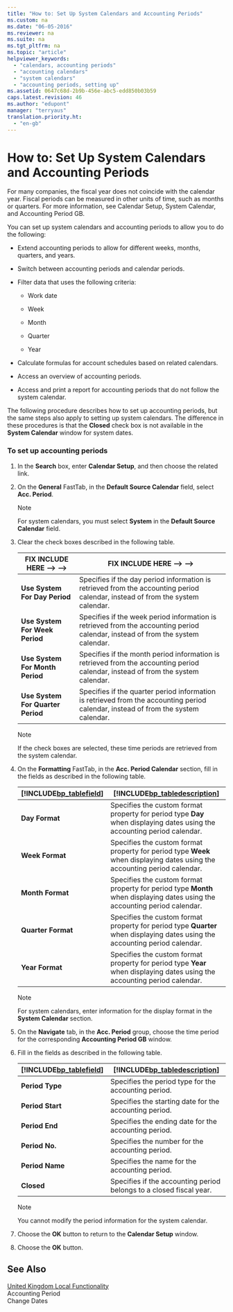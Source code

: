 ```yaml
---
title: "How to: Set Up System Calendars and Accounting Periods"
ms.custom: na
ms.date: "06-05-2016"
ms.reviewer: na
ms.suite: na
ms.tgt_pltfrm: na
ms.topic: "article"
helpviewer_keywords: 
  - "calendars, accounting periods"
  - "accounting calendars"
  - "system calendars"
  - "accounting periods, setting up"
ms.assetid: 0647c68d-2b9b-456e-abc5-edd850b03b59
caps.latest.revision: 46
ms.author: "edupont"
manager: "terryaus"
translation.priority.ht: 
  - "en-gb"
---
```

# How to: Set Up System Calendars and Accounting Periods
For many companies, the fiscal year does not coincide with the calendar year. Fiscal periods can be measured in other units of time, such as months or quarters. For more information, see Calendar Setup, System Calendar, and Accounting Period GB.  
  
 You can set up system calendars and accounting periods to allow you to do the following:  
  
-   Extend accounting periods to allow for different weeks, months, quarters, and years.  
  
-   Switch between accounting periods and calendar periods.  
  
-   Filter data that uses the following criteria:  
  
    -   Work date  
  
    -   Week  
  
    -   Month  
  
    -   Quarter  
  
    -   Year  
  
-   Calculate formulas for account schedules based on related calendars.  
  
-   Access an overview of accounting periods.  
  
-   Access and print a report for accounting periods that do not follow the system calendar.  
  
 The following procedure describes how to set up accounting periods, but the same steps also apply to setting up system calendars. The difference in these procedures is that the **Closed** check box is not available in the **System Calendar** window for system dates.  
  
### To set up accounting periods  
  
1.  In the **Search** box, enter **Calendar Setup**, and then choose the related link.  
  
2.  On the **General** FastTab, in the **Default Source Calendar** field, select **Acc. Period**.  
  
    > [!NOTE]  
    >  For system calendars, you must select **System** in the **Default Source Calendar** field.  
  
3.  Clear the check boxes described in the following table.  
  
    |FIX INCLUDE HERE<!--FIX INCLUDE HERE<!--FIX INCLUDE HERE<!--[!INCLUDE[bp_tablefield](../../ApplicationDesign/includes/bp_tablefield_md.md)] --> --> -->|FIX INCLUDE HERE<!--FIX INCLUDE HERE<!--FIX INCLUDE HERE<!--[!INCLUDE[bp_tabledescription](../../ApplicationDesign/includes/bp_tabledescription_md.md)] --> --> -->|  
    |---------------------------------|---------------------------------------|  
    |**Use System For Day Period**|Specifies if the day period information is retrieved from the accounting period calendar, instead of from the system calendar.|  
    |**Use System For Week Period**|Specifies if the week period information is retrieved from the accounting period calendar, instead of from the system calendar.|  
    |**Use System For Month Period**|Specifies if the month period information is retrieved from the accounting period calendar, instead of from the system calendar.|  
    |**Use System For Quarter Period**|Specifies if the quarter period information is retrieved from the accounting period calendar, instead of from the system calendar.|  
  
    > [!NOTE]  
    >  If the check boxes are selected, these time periods are retrieved from the system calendar.  
  
4.  On the **Formatting** FastTab, in the **Acc. Period Calendar** section, fill in the fields as described in the following table.  
  
    |[!INCLUDE[bp_tablefield](../../ApplicationDesign/includes/bp_tablefield_md.md)]|[!INCLUDE[bp_tabledescription](../../ApplicationDesign/includes/bp_tabledescription_md.md)]|  
    |---------------------------------|---------------------------------------|  
    |**Day Format**|Specifies the custom format property for period type **Day** when displaying dates using the accounting period calendar.|  
    |**Week Format**|Specifies the custom format property for period type **Week** when displaying dates using the accounting period calendar.|  
    |**Month Format**|Specifies the custom format property for period type **Month** when displaying dates using the accounting period calendar.|  
    |**Quarter Format**|Specifies the custom format property for period type **Quarter** when displaying dates using the accounting period calendar.|  
    |**Year Format**|Specifies the custom format property for period type **Year** when displaying dates using the accounting period calendar.|  
  
    > [!NOTE]  
    >  For system calendars, enter information for the display format in the **System Calendar** section.  
  
5.  On the **Navigate** tab, in the **Acc. Period** group, choose the time period for the corresponding **Accounting Period GB** window.  
  
6.  Fill in the fields as described in the following table.  
  
    |[!INCLUDE[bp_tablefield](../../ApplicationDesign/includes/bp_tablefield_md.md)]|[!INCLUDE[bp_tabledescription](../../ApplicationDesign/includes/bp_tabledescription_md.md)]|  
    |---------------------------------|---------------------------------------|  
    |**Period Type**|Specifies the period type for the accounting period.|  
    |**Period Start**|Specifies the starting date for the accounting period.|  
    |**Period End**|Specifies the ending date for the accounting period.|  
    |**Period No.**|Specifies the number for the accounting period.|  
    |**Period Name**|Specifies the name for the accounting period.|  
    |**Closed**|Specifies if the accounting period belongs to a closed fiscal year.|  
  
    > [!NOTE]  
    >  You cannot modify the period information for the system calendar.  
  
7.  Choose the **OK** button to return to the **Calendar Setup** window.  
  
8.  Choose the **OK** button.  
  
## See Also  
 [United Kingdom Local Functionality](../../LocalFunctionalityForMicrosoftDynamicsNav2016/UnitedKingdom/united-kingdom-local-functionality.md)   
 Accounting Period   
 Change Dates